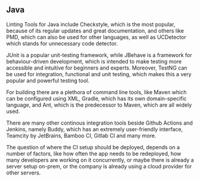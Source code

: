 ## Java

Linting Tools for Java include Checkstyle, which is the most popular, because of its regular updates and great documentation,
and others like PMD, which can also be used for other languages, as well as UCDetector which stands for unnecessary code detector.

JUnit is a popular unit-testing framework, while JBehave is a framework for behaviour-driven development, which is intended to make
testing more accessible and intuitive for beginners and experts. Moreover, TestNG can be used for integration, functional and unit testing,
which makes this a very popular and powerful testing tool.

For building there are a plethora of command line tools, like Maven which can be configured using XML, Gradle, which has its own domain-specific
language, and Ant, which is the predecessor to Maven, which are all widely used.

There are many other continous integration tools beside Github Actions and Jenkins, namely Buddy, which has an extremely
user-friendly interface, Teamcity by JetBrains, Bamboo CI, Gitlab CI and many more.

The question of where the CI setup should be deployed, depends on a number of factors, like how often the app needs to be redeployed,
how many developers are working on it concurrently, or maybe there is already a server setup on-prem, or the company is already using a cloud provider for other servers.
